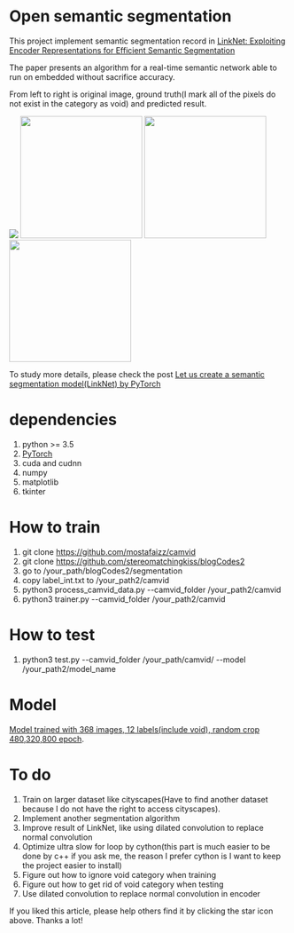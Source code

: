 # Open semantic segmentation 

This project implement semantic segmentation record in [LinkNet: Exploiting Encoder Representations for Efficient Semantic Segmentation](https://export.arxiv.org/pdf/1707.03718)

The paper presents an algorithm for a real-time semantic network able to run on embedded without sacrifice accuracy.

From left to right is original image, ground truth(I mark all of the pixels do not exist 
in the category as void) and predicted result.

<img src="https://4.bp.blogspot.com/-vkyzSl2mRvE/Waffgnio-WI/AAAAAAAABAU/PjANC0oAzDwwXZopgRqXvG3d9LE4NtyqwCLcBGAs/s1600/model_accuracy.png">
<img src="https://3.bp.blogspot.com/-fw6NUSLPCJQ/Waff7uUUTEI/AAAAAAAABA0/bCLqhhO3axYB0oti1_wVZDwTa0_cLCqhwCLcBGAs/s1600/0016E5_05100_mongtage.jpg" height="220px">
<img src="https://1.bp.blogspot.com/-8mUX_BliJZE/Waff61smTYI/AAAAAAAABAs/9qLXtQerFp8v3fTlg7FQoOs0xlF_U8kswCLcBGAs/s1600/0016E5_01230_mongtage.jpg" height="220px">
<img src="https://2.bp.blogspot.com/-2atvZrqBSEY/Waff_PvOepI/AAAAAAAABBk/TogHIkVKenICax-arsssq0Gc4FhUs2o2gCLcBGAs/s1600/Seq05VD_f03840_mongtage.jpg" height="220px">

To study more details, please check the post [Let us create a semantic segmentation model(LinkNet) by PyTorch](https://www.blogger.com/blogger.g?blogID=4702230343097536610#editor/target=post;postID=8891469693003535684;onPublishedMenu=allposts;onClosedMenu=allposts;postNum=0;src=link)

# dependencies

1. python >= 3.5
2. [PyTorch](http://pytorch.org/)
3. cuda and cudnn
4. numpy
5. matplotlib
6. tkinter

# How to train

1. git clone https://github.com/mostafaizz/camvid
2. git clone https://github.com/stereomatchingkiss/blogCodes2
3. go to /your_path/blogCodes2/segmentation
4. copy label_int.txt to /your_path2/camvid
5. python3 process_camvid_data.py --camvid_folder /your_path2/camvid
6. python3 trainer.py --camvid_folder /your_path2/camvid

# How to test

1. python3 test.py --camvid_folder /your_path/camvid/ --model /your_path2/model_name

# Model

[Model trained with 368 images, 12 labels(include void), random crop 480,320,800 epoch](
https://mega.nz/#!px8ClbjI!3dOuvJdy-mipcN6csMuFOJ-sm7ggKAgaC3OMSPZvHeo
).


# To do

1. Train on larger dataset like cityscapes(Have to find another dataset because I do not have the right to access cityscapes).
2. Implement another segmentation algorithm
3. Improve result of LinkNet, like using dilated convolution to replace normal convolution
4. Optimize ultra slow for loop by cython(this part is much easier to be done by c++ if you ask me,
the reason I prefer cython is I want to keep the project easier to install)
5. Figure out how to ignore void category when training
6. Figure out how to get rid of void category when testing
7. Use dilated convolution to replace normal convolution in encoder

If you liked this article, please help others find it by clicking the star icon above. Thanks a lot!



